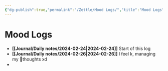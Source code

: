 ```yaml
---
{"dg-publish":true,"permalink":"/Zettle/Mood Logs/","title":"Mood Logs","updated":"2024-02-26T12:27:54.718-05:00"}
---
```



# Mood Logs

- **[[Journal/Daily notes/2024-02-24\|2024-02-24]]** Start of this log
- **[[Journal/Daily notes/2024-02-26\|2024-02-26]]** I feel k, managing my 🥵thoughts xd
- 